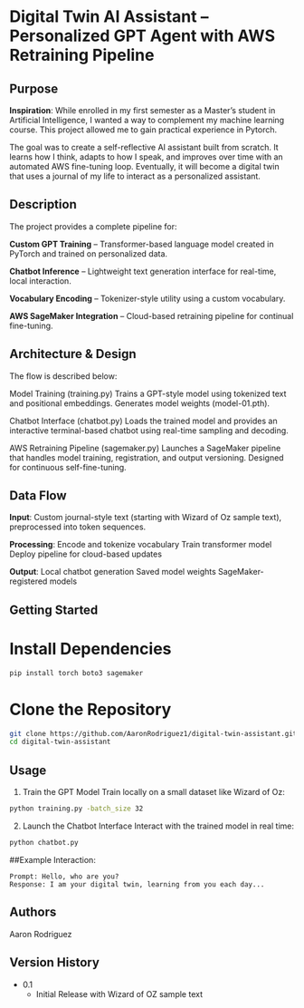 # Digital Twin AI Assistant – Personalized GPT Agent with AWS Retraining Pipeline

## Purpose
**Inspiration**:
While enrolled in my first semester as a Master’s student in Artificial Intelligence, I wanted a way to complement my machine learning course. This project allowed me to gain practical experience in Pytorch. 

The goal was to create a self-reflective AI assistant built from scratch. It learns how I think, adapts to how I speak, and improves over time with an automated AWS fine-tuning loop. Eventually, it will become a digital twin that uses a journal of my life to interact as a personalized assistant.

## Description
The project provides a complete pipeline for:


**Custom GPT Training** – Transformer-based language model created in PyTorch and trained on personalized data.


**Chatbot Inference** – Lightweight text generation interface for real-time, local interaction.


**Vocabulary Encoding** – Tokenizer-style utility using a custom vocabulary.


**AWS SageMaker Integration** – Cloud-based retraining pipeline for continual fine-tuning.



## Architecture & Design
The flow is described below:


Model Training (training.py)
Trains a GPT-style model using tokenized text and positional embeddings. Generates model weights (model-01.pth).


Chatbot Interface (chatbot.py)
Loads the trained model and provides an interactive terminal-based chatbot using real-time sampling and decoding.


AWS Retraining Pipeline (sagemaker.py)
Launches a SageMaker pipeline that handles model training, registration, and output versioning. Designed for continuous self-fine-tuning.



## Data Flow


**Input**:
Custom journal-style text (starting with Wizard of Oz sample text), preprocessed into token sequences.


**Processing**:
Encode and tokenize vocabulary
Train transformer model
Deploy pipeline for cloud-based updates

**Output**:
Local chatbot generation
Saved model weights
SageMaker-registered models

## Getting Started

# Install Dependencies
```bash
pip install torch boto3 sagemaker
``` 

# Clone the Repository
```bash
git clone https://github.com/AaronRodriguez1/digital-twin-assistant.git
cd digital-twin-assistant
``` 

## Usage
1. Train the GPT Model
Train locally on a small dataset like Wizard of Oz:
```bash
python training.py -batch_size 32
``` 
2. Launch the Chatbot Interface
Interact with the trained model in real time:
```bash
python chatbot.py 
``` 

##Example Interaction:
```
Prompt: Hello, who are you?  
Response: I am your digital twin, learning from you each day...
```

## Authors

Aaron Rodriguez

## Version History

* 0.1
    * Initial Release with Wizard of OZ sample text
